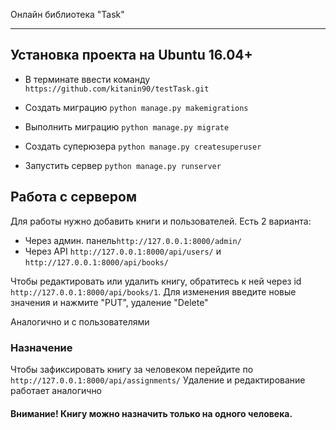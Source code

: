 Онлайн библиотека "Task"
***
Установка проекта на Ubuntu 16.04+
---
* В терминате ввести команду `https://github.com/kitanin90/testTask.git`

* Создать миграцию `python manage.py makemigrations`
* Выполнить миграцию `python manage.py migrate`
* Создать суперюзера `python manage.py createsuperuser`
* Запустить сервер `python manage.py runserver`

Работа с сервером
---
Для работы нужно добавить книги и пользователей.
Есть 2 варианта:
- Через админ. панель`http://127.0.0.1:8000/admin/`
- Через API `http://127.0.0.1:8000/api/users/` и `http://127.0.0.1:8000/api/books/`

Чтобы редактировать или удалить книгу, обратитесь к ней через id `http://127.0.0.1:8000/api/books/1`. 
Для изменения введите новые значения и нажмите "PUT", удаление "Delete"

Аналогично и с пользователями

### Назначение

Чтобы зафиксировать книгу за человеком перейдите по `http://127.0.0.1:8000/api/assignments/`
Удаление и редактирование работает аналогично

#### Внимание! Книгу можно назначить только на одного человека. 